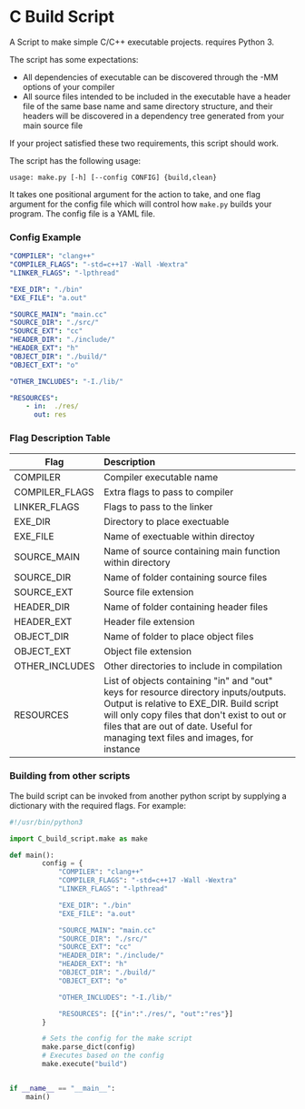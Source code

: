 # C Build Script

A Script to make simple C/C++ executable projects. requires Python 3.

The script has some expectations:
- All dependencies of executable can be discovered through the -MM options of your compiler
- All source files intended to be included in the executable have a header file of the same base name and same directory structure, and their headers will be discovered in a dependency tree generated from your main source file

If your project satisfied these two requirements, this script should work.

The script has the following usage:
```
usage: make.py [-h] [--config CONFIG] {build,clean}
```
It takes one positional argument for the action to take, and one flag argument for the config file which will control how `make.py` builds your program. The config file is a YAML file.

### Config Example

```yml
"COMPILER": "clang++"
"COMPILER_FLAGS": "-std=c++17 -Wall -Wextra"
"LINKER_FLAGS": "-lpthread"

"EXE_DIR": "./bin"
"EXE_FILE": "a.out"

"SOURCE_MAIN": "main.cc"
"SOURCE_DIR": "./src/"
"SOURCE_EXT": "cc"
"HEADER_DIR": "./include/"
"HEADER_EXT": "h"
"OBJECT_DIR": "./build/"
"OBJECT_EXT": "o"

"OTHER_INCLUDES": "-I./lib/"

"RESOURCES":
    - in:  ./res/
      out: res
```

### Flag Description Table
| Flag              | Description |
| ----              | :- |
| COMPILER          | Compiler executable name |
| COMPILER_FLAGS    | Extra flags to pass to compiler |
| LINKER_FLAGS      | Flags to pass to the linker |
| EXE_DIR           | Directory to place exectuable |
| EXE_FILE          | Name of exectuable within directoy |
| SOURCE_MAIN       | Name of source containing main function within directory |
| SOURCE_DIR        | Name of folder containing source files |
| SOURCE_EXT        | Source file extension |
| HEADER_DIR        | Name of folder containing header files |
| HEADER_EXT        | Header file extension |
| OBJECT_DIR        | Name of folder to place object files |
| OBJECT_EXT        | Object file extension |
| OTHER_INCLUDES    | Other directories to include in compilation |
| RESOURCES         | List of objects containing "in" and "out" keys for resource directory inputs/outputs. Output is relative to EXE_DIR. Build script will only copy files that don't exist to out or files that are out of date. Useful for managing text files and images, for instance |

### Building from other scripts

The build script can be invoked from another python script by supplying a dictionary with the required flags. For example:

```python
#!/usr/bin/python3

import C_build_script.make as make

def main():
        config = {
            "COMPILER": "clang++"
            "COMPILER_FLAGS": "-std=c++17 -Wall -Wextra"
            "LINKER_FLAGS": "-lpthread"

            "EXE_DIR": "./bin"
            "EXE_FILE": "a.out"

            "SOURCE_MAIN": "main.cc"
            "SOURCE_DIR": "./src/"
            "SOURCE_EXT": "cc"
            "HEADER_DIR": "./include/"
            "HEADER_EXT": "h"
            "OBJECT_DIR": "./build/"
            "OBJECT_EXT": "o"

            "OTHER_INCLUDES": "-I./lib/"

            "RESOURCES": [{"in":"./res/", "out":"res"}]
        }

        # Sets the config for the make script
        make.parse_dict(config)
        # Executes based on the config
        make.execute("build")


if __name__ == "__main__":
    main()
```
